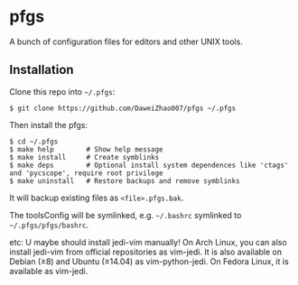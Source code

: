 pfgs
========

A bunch of configuration files for editors and other UNIX tools.

Installation
------------

Clone this repo into `~/.pfgs`:

    $ git clone https://github.com/DaweiZhao007/pfgs ~/.pfgs

Then install the pfgs:

    $ cd ~/.pfgs
    $ make help        # Show help message
    $ make install     # Create symblinks
    $ make deps        # Optional install system dependences like 'ctags' and 'pycscope', require root privilege
    $ make uninstall   # Restore backups and remove symblinks

It will backup existing files as `<file>.pfgs.bak`.

The toolsConfig will be symlinked, e.g. `~/.bashrc` symlinked to `~/.pfgs/pfgs/bashrc`.

etc: U maybe should install jedi-vim manually!
On Arch Linux, you can also install jedi-vim from official repositories as
vim-jedi. It is also available on Debian (≥8) and Ubuntu (≥14.04) as
vim-python-jedi. On Fedora Linux, it is available as vim-jedi.
